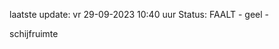 laatste update: 
vr 29-09-2023 10:40   uur 
Status: FAALT - geel - 
<div class="service Y">schijfruimte</div>